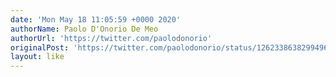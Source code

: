 ```yaml
---
date: 'Mon May 18 11:05:59 +0000 2020'
authorName: Paolo D'Onorio De Meo
authorUrl: 'https://twitter.com/paolodonorio'
originalPost: 'https://twitter.com/paolodonorio/status/1262338638299496448'
layout: like
---
```

